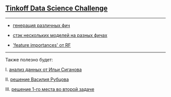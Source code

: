 ## [Tinkoff Data Science Challenge](https://boosters.pro/champ_3)

---

* [генерация различных фич](https://github.com/canorbal/DMIA/tree/master/tinkoff/1_task/data_preprocessing)

* [стэк нескольких моделей на разных фичах](https://github.com/canorbal/DMIA/blob/master/tinkoff/1_task/algo/stacking.ipynb)

* ['feature importances' от RF](https://github.com/canorbal/DMIA/blob/master/tinkoff/1_task/feature_importance.ipynb)

***

Также полезно будет:

I. [анализ данных от Ильи Сиганова](https://github.com/blan4/Tinkoff-Data-Science-Challenge)

II. [решение Василия Рубцова](https://github.com/VasiliyRubtsov/Tinkoff)

III. [решение 1-го места во второй задаче](https://github.com/CapitanKK/tinkoff-challenge-2)
